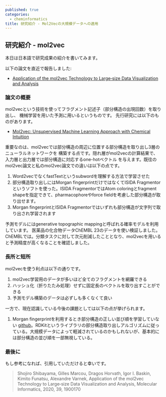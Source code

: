 ```yaml
---
published: true
categories:
  - cheminformatics
title: 研究紹介 - Mol2Vecの大規模データへの適用
---
```

## 研究紹介 - mol2vec

本日は日本語で研究成果の紹介を書いてみます。

以下の論文を直近で報告しました:

- [Application of the mol2vec Technology to Large‐size Data Visualization and Analysis](https://onlinelibrary.wiley.com/doi/10.1002/minf.201900170)

### 論文の概要

mol2vecという技術を使ってフラグメント記述子（部分構造の出現回数）を取り出し、
機械学習を用いた予測に用いるというものです。
先行研究には以下のものがあります。

- [Mol2vec: Unsupervised Machine Learning Approach with Chemical Intuition](https://pubs.acs.org/doi/abs/10.1021/acs.jcim.7b00616?src=recsys)

重要なのは、mol2vecでは部分構造の周辺に位置する部分構造を取り出し3層のニューラルネットワークを
構築する点です。隠れ層がmol2vecの計算結果で、入力層と出力層では部分構造に対応するone-hotベクトル
を与えます。既往のmol2vec論文と私のmol2vec論文での違いは以下の点です。

1. Word2vecでなくfastTextというsubwordを理解する方法で学習させた
1. 部分構造取り出しにはMorgan fingerprintだけではなくてISIDA Fragmentorというソフトを使った。ISIDA FragmentorではAtom coloringとfragment shapeを指定できて、pharmacophoreやforce fieldを考慮した部分構造が取り出せます。
1. Morgan fingerprintとISIDA Fragmentorではいずれも部分構造が文字列で取り出され学習されます

予測モデルにはgenerative topographic mappingと呼ばれる確率モデルを利用しています。
医薬品の化合物データChEMBL 23のデータを使い検証しました。ChEMBLでは。分類タスクに対して次元削減したこととなり、mol2vecを用いると予測精度が高くなることを確認しました。

### 長所と短所

mol2vecを使う利点は以下の通りです。

1. mol2vec学習用のデータが多いほど全てのフラグメントを網羅できる
1. ハッシュ化（折りたたみ処理）せずに固定長のベクトルを取り出すことができる
1. 予測モデル構築のデータは必ずしも多くなくて良い

一方で、現在認識している今後の課題としては以下の点が挙げられます。

1. Morgan fingerprintを利用するとき部分構造の正しい並び順を学習していない [github](https://github.com/samoturk/mol2vec)。RDKitというライブラリの部分構造取り出しアルゴリズムに従っている。大規模データによって軽減されているのかもしれないが、基本的には部分構造の並び順を一部無視している。

### 最後に

もし参考になれば、引用していただけると幸いです。

> Shojiro Shibayama, Gilles Marcou,  Dragos Horvath,  Igor I. Baskin,  Kimito Funatsu, Alexandre Varnek, Application of the mol2vec Technology to Large‐size Data Visualization and Analysis, Molecular Informatics, 2020, 39, 1900170
